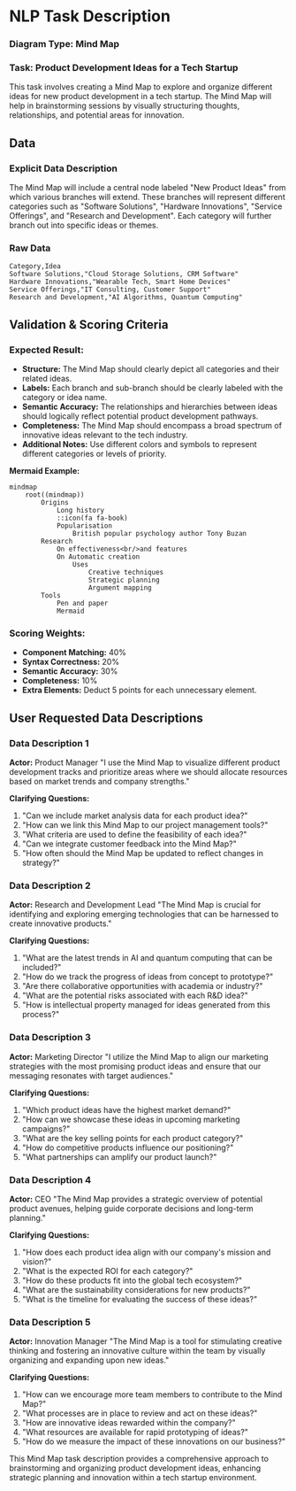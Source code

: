 # NLP Task Description

### Diagram Type: Mind Map
### Task: Product Development Ideas for a Tech Startup
This task involves creating a Mind Map to explore and organize different ideas for new product development in a tech startup. The Mind Map will help in brainstorming sessions by visually structuring thoughts, relationships, and potential areas for innovation.

## Data
### Explicit Data Description
The Mind Map will include a central node labeled "New Product Ideas" from which various branches will extend. These branches will represent different categories such as "Software Solutions", "Hardware Innovations", "Service Offerings", and "Research and Development". Each category will further branch out into specific ideas or themes.

### Raw Data

```csv
Category,Idea
Software Solutions,"Cloud Storage Solutions, CRM Software"
Hardware Innovations,"Wearable Tech, Smart Home Devices"
Service Offerings,"IT Consulting, Customer Support"
Research and Development,"AI Algorithms, Quantum Computing"
```

## Validation & Scoring Criteria

### Expected Result:
- **Structure:** The Mind Map should clearly depict all categories and their related ideas.
- **Labels:** Each branch and sub-branch should be clearly labeled with the category or idea name.
- **Semantic Accuracy:** The relationships and hierarchies between ideas should logically reflect potential product development pathways.
- **Completeness:** The Mind Map should encompass a broad spectrum of innovative ideas relevant to the tech industry.
- **Additional Notes:** Use different colors and symbols to represent different categories or levels of priority.

**Mermaid Example:**

```mermaid
mindmap
    root((mindmap))
        Origins
            Long history
            ::icon(fa fa-book)
            Popularisation
                British popular psychology author Tony Buzan
        Research
            On effectiveness<br/>and features
            On Automatic creation
                Uses
                    Creative techniques
                    Strategic planning
                    Argument mapping
        Tools
            Pen and paper
            Mermaid
```

### Scoring Weights:
- **Component Matching:** 40%
- **Syntax Correctness:** 20%
- **Semantic Accuracy:** 30%
- **Completeness:** 10%
- **Extra Elements:** Deduct 5 points for each unnecessary element.

## User Requested Data Descriptions

### Data Description 1
**Actor:** Product Manager
"I use the Mind Map to visualize different product development tracks and prioritize areas where we should allocate resources based on market trends and company strengths."

**Clarifying Questions:**
1. "Can we include market analysis data for each product idea?"
2. "How can we link this Mind Map to our project management tools?"
3. "What criteria are used to define the feasibility of each idea?"
4. "Can we integrate customer feedback into the Mind Map?"
5. "How often should the Mind Map be updated to reflect changes in strategy?"

### Data Description 2
**Actor:** Research and Development Lead
"The Mind Map is crucial for identifying and exploring emerging technologies that can be harnessed to create innovative products."

**Clarifying Questions:**
1. "What are the latest trends in AI and quantum computing that can be included?"
2. "How do we track the progress of ideas from concept to prototype?"
3. "Are there collaborative opportunities with academia or industry?"
4. "What are the potential risks associated with each R&D idea?"
5. "How is intellectual property managed for ideas generated from this process?"

### Data Description 3
**Actor:** Marketing Director
"I utilize the Mind Map to align our marketing strategies with the most promising product ideas and ensure that our messaging resonates with target audiences."

**Clarifying Questions:**
1. "Which product ideas have the highest market demand?"
2. "How can we showcase these ideas in upcoming marketing campaigns?"
3. "What are the key selling points for each product category?"
4. "How do competitive products influence our positioning?"
5. "What partnerships can amplify our product launch?"

### Data Description 4
**Actor:** CEO
"The Mind Map provides a strategic overview of potential product avenues, helping guide corporate decisions and long-term planning."

**Clarifying Questions:**
1. "How does each product idea align with our company's mission and vision?"
2. "What is the expected ROI for each category?"
3. "How do these products fit into the global tech ecosystem?"
4. "What are the sustainability considerations for new products?"
5. "What is the timeline for evaluating the success of these ideas?"

### Data Description 5
**Actor:** Innovation Manager
"The Mind Map is a tool for stimulating creative thinking and fostering an innovative culture within the team by visually organizing and expanding upon new ideas."

**Clarifying Questions:**
1. "How can we encourage more team members to contribute to the Mind Map?"
2. "What processes are in place to review and act on these ideas?"
3. "How are innovative ideas rewarded within the company?"
4. "What resources are available for rapid prototyping of ideas?"
5. "How do we measure the impact of these innovations on our business?"

This Mind Map task description provides a comprehensive approach to brainstorming and organizing product development ideas, enhancing strategic planning and innovation within a tech startup environment.
